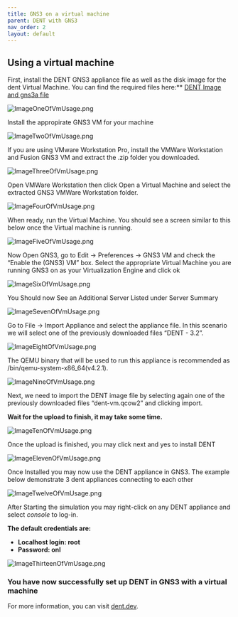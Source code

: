 ```yaml
---
title: GNS3 on a virtual machine
parent: DENT with GNS3
nav_order: 2
layout: default
---
```


## Using a virtual machine

First, install the DENT GNS3 appliance file as well as the disk
image for the dent Virtual Machine. You can find the required files
here:\*\* [DENT Image and gns3a file](https://1drv.ms/f/s!AkTUp6FU_dW0gt4dlXatZOhyr8boog?e=Ltqpa5.)

![ImageOneOfVmUsage.png](../../Images/ImagesForGNS3/ImageOneOfVmUsage.png)

Install the appropirate GNS3 VM for your machine

![ImageTwoOfVmUsage.png](../../Images/ImagesForGNS3/ImageTwoOfVmUsage.png)

If you are using VMware Workstation Pro, install the VMWare
Workstation and Fusion GNS3 VM and extract the .zip folder you
downloaded.

![ImageThreeOfVmUsage.png](../../Images/ImagesForGNS3/ImageThreeOfVmUsage.png)

Open VMWare Workstation then click Open a Virtual Machine and
select the extracted GNS3 VMWare Workstation folder.

![ImageFourOfVmUsage.png](../../Images/ImagesForGNS3/ImageFourOfVmUsage.png)

When ready, run the Virtual Machine. You should see a screen
similar to this below once the Virtual machine is running.

![ImageFiveOfVmUsage.png](../../Images/ImagesForGNS3/ImageFiveOfVmUsage.png)

Now Open GNS3, go to Edit -> Preferences -> GNS3 VM and check
the “Enable the (GNS3) VM” box. Select the appropriate Virtual
Machine you are running GNS3 on as your Virtualization Engine
and click ok

![ImageSixOfVmUsage.png](../../Images/ImagesForGNS3/ImageSixOfVmUsage.png)

You Should now See an Additional Server Listed under Server Summary

![ImageSevenOfVmUsage.png](../../Images/ImagesForGNS3/ImageSevenOfVmUsage.png)

Go to File -> Import Appliance and select the appliance file.
In this scenario we will select one of the previously downloaded
files “DENT - 3.2”.

![ImageEightOfVmUsage.png](../../Images/ImagesForGNS3/ImageEightOfVmUsage.png)

The QEMU binary that will be used to run this appliance is
recommended as /bin/qemu-system-x86_64(v4.2.1).

![ImageNineOfVmUsage.png](../../Images/ImagesForGNS3/ImageNineOfVmUsage.png)

Next, we need to import the DENT image file by selecting again
one of the previously downloaded files “dent-vm.qcow2” and clicking
import.

**Wait for the upload to finish, it may take some time.**

![ImageTenOfVmUsage.png](../../Images/ImagesForGNS3/ImageTenOfVmUsage.png)

Once the upload is finished, you may click next and yes to
install DENT

![ImageElevenOfVmUsage.png](../../Images/ImagesForGNS3/ImageElevenOfVmUsage.png)

Once Installed you may now use the DENT appliance in GNS3.
The example below demonstrate 3 dent appliances connecting to
each other

![ImageTwelveOfVmUsage.png](../../Images/ImagesForGNS3/ImageTwelveOfVmUsage.png)

After Starting the simulation you may right-click on any DENT
appliance and select _console_ to log-in.

**The default credentials are:**

- **Localhost login: root**
- **Password: onl**

![ImageThirteenOfVmUsage.png](../../Images/ImagesForGNS3/ImageThirteenOfVmUsage.png)

### You have now successfully set up DENT in GNS3 with a virtual machine

For more information, you can visit [dent.dev](https://dent.dev).
